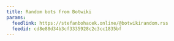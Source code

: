 ```yaml
---
title: Random bots from Botwiki
params:
  feedlink: https://stefanbohacek.online/@botwikirandom.rss
  feedid: cd8e88d34b3cf3335928c2c3cc1835bf
---
```

